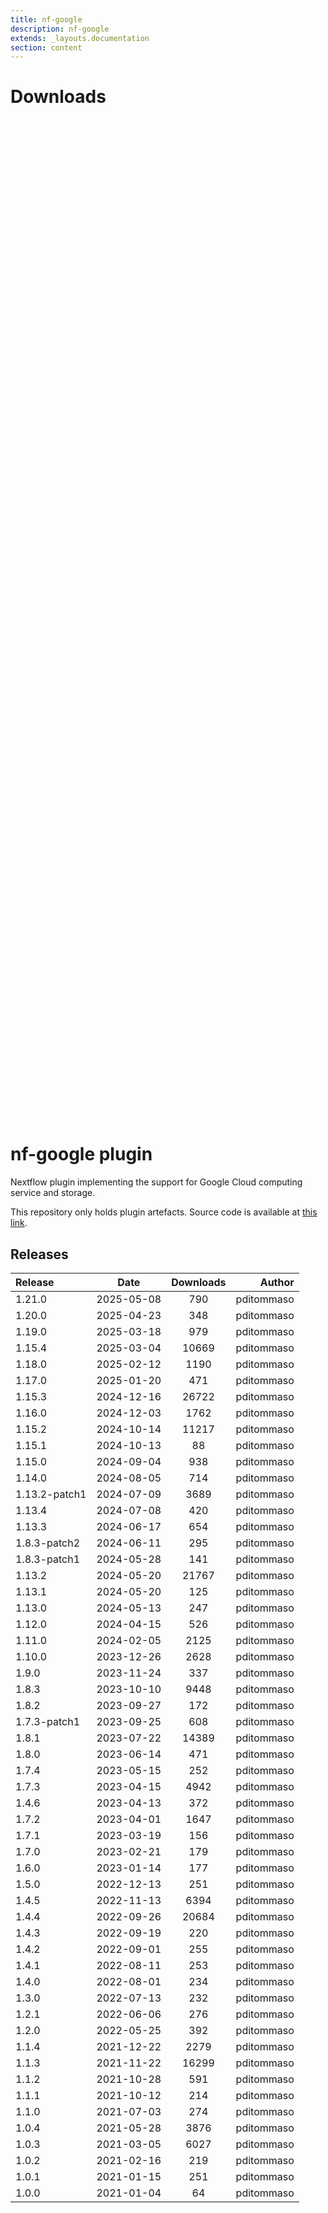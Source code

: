 ```yaml
---
title: nf-google
description: nf-google
extends: _layouts.documentation
section: content
---
```


# Downloads

<div style="position: relative; height:40vh; width:80vw">
    <canvas id="releases"></canvas>
</div>

# nf-google plugin 

Nextflow plugin implementing the support for Google Cloud computing service and storage. 

This repository only holds plugin artefacts. Source code is available at [this link](https://github.com/nextflow-io/nextflow/tree/master/plugins/nf-google). 


## Releases

| Release                               |                       Date                       |                   Downloads                    |                           Author |
| :------------ |:------------------------------------------------:|:----------------------------------------------:|---------------------------------:|
 |  1.21.0                                              | 2025-05-08                                          | 790                                                | pditommaso                                         |
 |  1.20.0                                              | 2025-04-23                                          | 348                                                | pditommaso                                         |
 |  1.19.0                                              | 2025-03-18                                          | 979                                                | pditommaso                                         |
 |  1.15.4                                              | 2025-03-04                                          | 10669                                              | pditommaso                                         |
 |  1.18.0                                              | 2025-02-12                                          | 1190                                               | pditommaso                                         |
 |  1.17.0                                              | 2025-01-20                                          | 471                                                | pditommaso                                         |
 |  1.15.3                                              | 2024-12-16                                          | 26722                                              | pditommaso                                         |
 |  1.16.0                                              | 2024-12-03                                          | 1762                                               | pditommaso                                         |
 |  1.15.2                                              | 2024-10-14                                          | 11217                                              | pditommaso                                         |
 |  1.15.1                                              | 2024-10-13                                          | 88                                                 | pditommaso                                         |
 |  1.15.0                                              | 2024-09-04                                          | 938                                                | pditommaso                                         |
 |  1.14.0                                              | 2024-08-05                                          | 714                                                | pditommaso                                         |
 |  1.13.2-patch1                                       | 2024-07-09                                          | 3689                                               | pditommaso                                         |
 |  1.13.4                                              | 2024-07-08                                          | 420                                                | pditommaso                                         |
 |  1.13.3                                              | 2024-06-17                                          | 654                                                | pditommaso                                         |
 |  1.8.3-patch2                                        | 2024-06-11                                          | 295                                                | pditommaso                                         |
 |  1.8.3-patch1                                        | 2024-05-28                                          | 141                                                | pditommaso                                         |
 |  1.13.2                                              | 2024-05-20                                          | 21767                                              | pditommaso                                         |
 |  1.13.1                                              | 2024-05-20                                          | 125                                                | pditommaso                                         |
 |  1.13.0                                              | 2024-05-13                                          | 247                                                | pditommaso                                         |
 |  1.12.0                                              | 2024-04-15                                          | 526                                                | pditommaso                                         |
 |  1.11.0                                              | 2024-02-05                                          | 2125                                               | pditommaso                                         |
 |  1.10.0                                              | 2023-12-26                                          | 2628                                               | pditommaso                                         |
 |  1.9.0                                               | 2023-11-24                                          | 337                                                | pditommaso                                         |
 |  1.8.3                                               | 2023-10-10                                          | 9448                                               | pditommaso                                         |
 |  1.8.2                                               | 2023-09-27                                          | 172                                                | pditommaso                                         |
 |  1.7.3-patch1                                        | 2023-09-25                                          | 608                                                | pditommaso                                         |
 |  1.8.1                                               | 2023-07-22                                          | 14389                                              | pditommaso                                         |
 |  1.8.0                                               | 2023-06-14                                          | 471                                                | pditommaso                                         |
 |  1.7.4                                               | 2023-05-15                                          | 252                                                | pditommaso                                         |
 |  1.7.3                                               | 2023-04-15                                          | 4942                                               | pditommaso                                         |
 |  1.4.6                                               | 2023-04-13                                          | 372                                                | pditommaso                                         |
 |  1.7.2                                               | 2023-04-01                                          | 1647                                               | pditommaso                                         |
 |  1.7.1                                               | 2023-03-19                                          | 156                                                | pditommaso                                         |
 |  1.7.0                                               | 2023-02-21                                          | 179                                                | pditommaso                                         |
 |  1.6.0                                               | 2023-01-14                                          | 177                                                | pditommaso                                         |
 |  1.5.0                                               | 2022-12-13                                          | 251                                                | pditommaso                                         |
 |  1.4.5                                               | 2022-11-13                                          | 6394                                               | pditommaso                                         |
 |  1.4.4                                               | 2022-09-26                                          | 20684                                              | pditommaso                                         |
 |  1.4.3                                               | 2022-09-19                                          | 220                                                | pditommaso                                         |
 |  1.4.2                                               | 2022-09-01                                          | 255                                                | pditommaso                                         |
 |  1.4.1                                               | 2022-08-11                                          | 253                                                | pditommaso                                         |
 |  1.4.0                                               | 2022-08-01                                          | 234                                                | pditommaso                                         |
 |  1.3.0                                               | 2022-07-13                                          | 232                                                | pditommaso                                         |
 |  1.2.1                                               | 2022-06-06                                          | 276                                                | pditommaso                                         |
 |  1.2.0                                               | 2022-05-25                                          | 392                                                | pditommaso                                         |
 |  1.1.4                                               | 2021-12-22                                          | 2279                                               | pditommaso                                         |
 |  1.1.3                                               | 2021-11-22                                          | 16299                                              | pditommaso                                         |
 |  1.1.2                                               | 2021-10-28                                          | 591                                                | pditommaso                                         |
 |  1.1.1                                               | 2021-10-12                                          | 214                                                | pditommaso                                         |
 |  1.1.0                                               | 2021-07-03                                          | 274                                                | pditommaso                                         |
 |  1.0.4                                               | 2021-05-28                                          | 3876                                               | pditommaso                                         |
 |  1.0.3                                               | 2021-03-05                                          | 6027                                               | pditommaso                                         |
 |  1.0.2                                               | 2021-02-16                                          | 219                                                | pditommaso                                         |
 |  1.0.1                                               | 2021-01-15                                          | 251                                                | pditommaso                                         |
 |  1.0.0                                               | 2021-01-04                                          | 64                                                 | pditommaso                                         |


<script>

(async function() {
    const data = [

        {
            date: `2021-01-04`,
            count: 64,
            y: '1.0.0' },

        {
            date: `2021-01-15`,
            count: 251,
            y: '1.0.1' },

        {
            date: `2021-02-16`,
            count: 219,
            y: '1.0.2' },

        {
            date: `2021-03-05`,
            count: 6027,
            y: '1.0.3' },

        {
            date: `2021-05-28`,
            count: 3876,
            y: '1.0.4' },

        {
            date: `2021-07-03`,
            count: 274,
            y: '1.1.0' },

        {
            date: `2021-10-12`,
            count: 214,
            y: '1.1.1' },

        {
            date: `2021-10-28`,
            count: 591,
            y: '1.1.2' },

        {
            date: `2021-11-22`,
            count: 16299,
            y: '1.1.3' },

        {
            date: `2021-12-22`,
            count: 2279,
            y: '1.1.4' },

        {
            date: `2022-05-25`,
            count: 392,
            y: '1.2.0' },

        {
            date: `2022-06-06`,
            count: 276,
            y: '1.2.1' },

        {
            date: `2022-07-13`,
            count: 232,
            y: '1.3.0' },

        {
            date: `2022-08-01`,
            count: 234,
            y: '1.4.0' },

        {
            date: `2022-08-11`,
            count: 253,
            y: '1.4.1' },

        {
            date: `2022-09-01`,
            count: 255,
            y: '1.4.2' },

        {
            date: `2022-09-19`,
            count: 220,
            y: '1.4.3' },

        {
            date: `2022-09-26`,
            count: 20684,
            y: '1.4.4' },

        {
            date: `2022-11-13`,
            count: 6394,
            y: '1.4.5' },

        {
            date: `2022-12-13`,
            count: 251,
            y: '1.5.0' },

        {
            date: `2023-01-14`,
            count: 177,
            y: '1.6.0' },

        {
            date: `2023-02-21`,
            count: 179,
            y: '1.7.0' },

        {
            date: `2023-03-19`,
            count: 156,
            y: '1.7.1' },

        {
            date: `2023-04-01`,
            count: 1647,
            y: '1.7.2' },

        {
            date: `2023-04-13`,
            count: 372,
            y: '1.4.6' },

        {
            date: `2023-04-15`,
            count: 4942,
            y: '1.7.3' },

        {
            date: `2023-05-15`,
            count: 252,
            y: '1.7.4' },

        {
            date: `2023-06-14`,
            count: 471,
            y: '1.8.0' },

        {
            date: `2023-07-22`,
            count: 14389,
            y: '1.8.1' },

        {
            date: `2023-09-25`,
            count: 608,
            y: '1.7.3-patch1' },

        {
            date: `2023-09-27`,
            count: 172,
            y: '1.8.2' },

        {
            date: `2023-10-10`,
            count: 9448,
            y: '1.8.3' },

        {
            date: `2023-11-24`,
            count: 337,
            y: '1.9.0' },

        {
            date: `2023-12-26`,
            count: 2628,
            y: '1.10.0' },

        {
            date: `2024-02-05`,
            count: 2125,
            y: '1.11.0' },

        {
            date: `2024-04-15`,
            count: 526,
            y: '1.12.0' },

        {
            date: `2024-05-13`,
            count: 247,
            y: '1.13.0' },

        {
            date: `2024-05-20`,
            count: 125,
            y: '1.13.1' },

        {
            date: `2024-05-20`,
            count: 21767,
            y: '1.13.2' },

        {
            date: `2024-05-28`,
            count: 141,
            y: '1.8.3-patch1' },

        {
            date: `2024-06-11`,
            count: 295,
            y: '1.8.3-patch2' },

        {
            date: `2024-06-17`,
            count: 654,
            y: '1.13.3' },

        {
            date: `2024-07-08`,
            count: 420,
            y: '1.13.4' },

        {
            date: `2024-07-09`,
            count: 3689,
            y: '1.13.2-patch1' },

        {
            date: `2024-08-05`,
            count: 714,
            y: '1.14.0' },

        {
            date: `2024-09-04`,
            count: 938,
            y: '1.15.0' },

        {
            date: `2024-10-13`,
            count: 88,
            y: '1.15.1' },

        {
            date: `2024-10-14`,
            count: 11217,
            y: '1.15.2' },

        {
            date: `2024-12-03`,
            count: 1762,
            y: '1.16.0' },

        {
            date: `2024-12-16`,
            count: 26722,
            y: '1.15.3' },

        {
            date: `2025-01-20`,
            count: 471,
            y: '1.17.0' },

        {
            date: `2025-02-12`,
            count: 1190,
            y: '1.18.0' },

        {
            date: `2025-03-04`,
            count: 10669,
            y: '1.15.4' },

        {
            date: `2025-03-18`,
            count: 979,
            y: '1.19.0' },

        {
            date: `2025-04-23`,
            count: 348,
            y: '1.20.0' },

        {
            date: `2025-05-08`,
            count: 790,
            y: '1.21.0' },

    ];

    new Chart(
        document.getElementById('releases'),
        {
            type: 'bar',
            data: {
                labels: data.map(row => row.y),
                datasets: [
                    {
                        label: 'Donwloads',
                        data: data,
                        parsing: {
                            xAxisKey: 'count'
                        }
                    }
                ]
            },
            options: {
                indexAxis: 'y',
                plugins: {
                    tooltip:{
                        enabled: true,
                        callbacks: {
                            beforeLabel: function (tooltipData) {
                                const labels =
                                    tooltipData.dataset.label.toString();
                                const values =
                                    tooltipData.dataset.data[tooltipData.dataIndex];

                                return `Released (${values.date})`;
                            },
                            label: function (tooltipData) {
                                const labels =
                                    tooltipData.dataset.label.toString();
                                const values =
                                    tooltipData.dataset.data[tooltipData.dataIndex];

                                return `${labels} : ${values.count}`;
                            },
                        },
                    }                    
                }
            },
        }
    );
})();
</script>